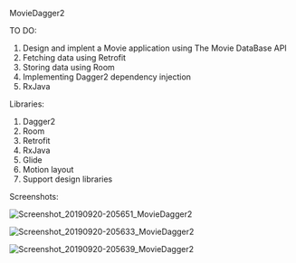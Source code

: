 MovieDagger2

TO DO:

  1. Design and implent a Movie application using The Movie DataBase API
  2. Fetching data using Retrofit
  3. Storing data using Room
  4. Implementing Dagger2 dependency injection
  5. RxJava
  
Libraries:

  1. Dagger2
  2. Room
  3. Retrofit
  4. RxJava
  5. Glide
  6. Motion layout
  7. Support design libraries
  
Screenshots:

![Screenshot_20190920-205651_MovieDagger2](https://user-images.githubusercontent.com/33603567/65349049-37b64380-dbeb-11e9-8509-f2916d16ac78.jpg)

![Screenshot_20190920-205633_MovieDagger2](https://user-images.githubusercontent.com/33603567/65349060-3dac2480-dbeb-11e9-95d8-8aafb32e5a11.jpg)

![Screenshot_20190920-205639_MovieDagger2](https://user-images.githubusercontent.com/33603567/65349066-41d84200-dbeb-11e9-83b6-527ec87b1e60.jpg)

